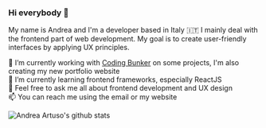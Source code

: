 ### Hi everybody 👋

My name is Andrea and I'm a developer based in Italy 🇮🇹
I mainly deal with the frontend part of web development. My goal is to create user-friendly interfaces by applying UX principles.

🔭 I’m currently working with [Coding Bunker](https://github.com/Coding-Bunker) on some projects, I'm also creating my new portfolio website  
🌱 I’m currently learning frontend frameworks, especially ReactJS  
💬 Feel free to ask me all about frontend development and UX design  
📫 You can reach me using the email or my website  


![Andrea Artuso's github stats](https://github-readme-stats.vercel.app/api?username=andrea-artuso)

<!--
**andrea-artuso/andrea-artuso** is a ✨ _special_ ✨ repository because its `README.md` (this file) appears on your GitHub profile.

Here are some ideas to get you started:

- 🔭 I’m currently working on ...
- 🌱 I’m currently learning ...
- 👯 I’m looking to collaborate on ...
- 🤔 I’m looking for help with ...
- 💬 Ask me about ...
- 📫 How to reach me: ...
- 😄 Pronouns: ...
- ⚡ Fun fact: ...
-->
